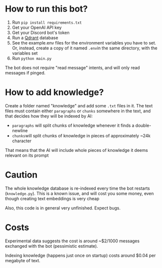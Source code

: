 # How to run this bot?

1. Run `pip install requirements.txt`
2. Get your OpenAI API key
3. Get your Discord bot's token
4. Run a [Qdrant](https://github.com/qdrant/qdrant/blob/master/QUICK_START.md) database
5. See the example.env files for the environment variables you have to set. Or, instead, create a copy of it named `.env`in the same directory, with the variables set
6. Run `python main.py`

The bot does not require "read message" intents, and will only read messages if pinged.

# How to add knowledge?
Create a folder named "knowledge" and add some `.txt` files in it. The text files must contain either `paragraphs` or `chunks` somewhere in the text, and that decides how they will be indexed by AI:
* `paragraphs` will split chunks of knowledge whenever it finds a double-newline
* `chunks`will split chunks of knowledge in pieces of approximately ~24k character

That means that the AI will include whole pieces of knowledge it deems relevant on its prompt

# Caution
The whole knowledge database is re-indexed every time the bot restarts (`knowledge.py`). This is a known issue, and will cost you some money, even though creating text embeddings is very cheap

Also, this code is in general very unfinished. Expect bugs.

# Costs
Experimental data suggests the cost is around ~$2/1000 messages exchanged with the bot (pessimistic estimate).

Indexing knowledge (happens just once on startup) costs around $0.04 per megabyte of text.